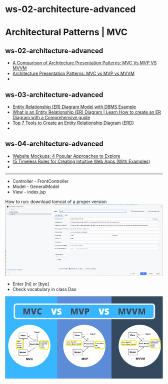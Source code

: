 # ws-02-architecture-advanced
# Architectural Patterns | MVC

## ws-02-architecture-advanced
- [A Comparison of Architecture Presentation Patterns: MVC Vs MVP VS MVVM](https://www.bacancytechnology.com/blog/mvc-vs-mvp-vs-mvvm)
- [Architecture Presentation Patterns: MVC vs MVP vs MVVM](https://www.thirdrocktechkno.com/blog/architecture-presentation-patterns-mvc-vs-mvp-vs-mvvm/)
- []()
## ws-03-architecture-advanced
- [Entity Relationship (ER) Diagram Model with DBMS Example](https://www.guru99.com/er-diagram-tutorial-dbms.html)
- [What is an Entity Relationship (ER) Diagram | Learn How to create an ER Diagram with a Comprehensive guide](https://creately.com/guides/er-diagrams-tutorial/)
- [Top 7 Tools to Create an Entity Relationship Diagram (ERD)](https://trevor.io/blog/top-7-entity-relationship-diagram-tools/)
- []()
## ws-04-architecture-advanced
- [Website Mockups: 4 Popular Approaches to Explore](https://www.creativebloq.com/ux/3-way-create-website-mockups-11513936)
- [15 Timeless Rules for Creating Intuitive Web Apps (With Examples)](https://designforfounders.com/web-app-ux/)
- []()

___

- Controller - FrontController
- Model - GeneralModel
- View - index.jsp


How to run:
download tomcat of a proper version
![img.png](img/img.png)


- Enter [hi] or [bye]
- Check vocabulary in class Dao


![img_1.png](img/img_1.png)